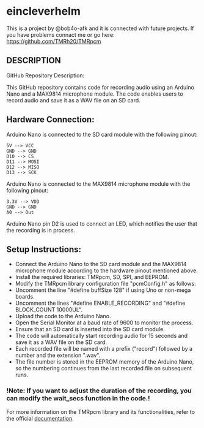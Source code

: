 # eincleverhelm
This is a project by @bob4o-afk and it is connected with future projects.
If you have problems connact me or go here: https://github.com/TMRh20/TMRpcm

## DESCRIPTION
GitHub Repository Description:

This GitHub repository contains code for recording audio using an Arduino Nano and a MAX9814 microphone module. The code enables users to record audio and save it as a WAV file on an SD card.

## Hardware Connection:

Arduino Nano is connected to the SD card module with the following pinout:
```
5V --> VCC
GND --> GND
D10 --> CS
D11 --> MOSI
D12 --> MISO
D13 --> SCK
```

Arduino Nano is connected to the MAX9814 microphone module with the following pinout:
```
3.3V --> VDD
GND --> GND
A0 --> Out
```
Arduino Nano pin D2 is used to connect an LED, which notifies the user that the recording is in process.

## Setup Instructions:
* Connect the Arduino Nano to the SD card module and the MAX9814 microphone module according to the hardware pinout mentioned above.
* Install the required libraries: TMRpcm, SD, SPI, and EEPROM.
* Modify the TMRpcm library configuration file "pcmConfig.h" as follows:
* Uncomment the line "#define buffSize 128" if using Uno or non-mega boards.
* Uncomment the lines "#define ENABLE_RECORDING" and "#define BLOCK_COUNT 10000UL".
* Upload the code to the Arduino Nano.
* Open the Serial Monitor at a baud rate of 9600 to monitor the process.
* Ensure that an SD card is inserted into the SD card module.
* The code will automatically start recording audio for 15 seconds and save it as a WAV file on the SD card.
* Each recorded file will be named with a prefix ("record") followed by a number and the extension ".wav".
* The file number is stored in the EEPROM memory of the Arduino Nano, so the numbering continues from the last recorded file on subsequent runs.
### !Note: If you want to adjust the duration of the recording, you can modify the wait_secs function in the code.!

For more information on the TMRpcm library and its functionalities, refer to the official [documentation](https://www.arduino.cc/reference/en/libraries/tmrpcm/).
